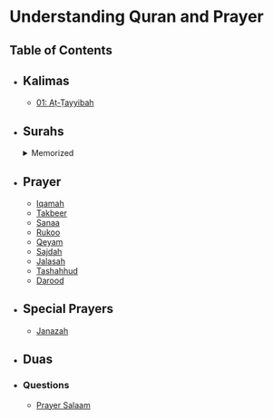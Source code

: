 # Understanding Quran and Prayer

## Table of Contents

* ## Kalimas
    * [01: Aṭ-Ṭayyibah](kalimas/Aṭ-Ṭayyibah.md)

* ## Surahs
    <details>
        <summary>Memorized</summary>
        <p>

    * [**001:** Al-Fatihah](surahs/Al-Fatihah.md)  
    * [**093:** Ad-Duhaa](surahs/Ad-Duhaa.md)  
    * [**094:** Ash-Sharh](surahs/Ash-Sharh.md)  
    * [**095:** At-Tin](surahs/At-Tin.md)  
    * [096: Al-'Alaq](surahs/Al-'Alaq.md)  
    * [**097:** Al-Qadr](surahs/Al-Qadr.md)  
    * [098: Al-Bayyinah](surahs/Al-Bayyinah.md)  
    * [**099:** Az-Zalzalah](surahs/Az-Zalzalah.md)  
    * [**100:** Al-'Adiyat](surahs/Al-'Adiyat.md)  
    * [**101:** Al-Qari'ah](surahs/Al-Qari'ah.md)  
    * [**102:** At-Takathur](surahs/At-Takathur.md)  
    * [**103:** Al-'Asr](surahs/Al-'Asr.md)  
    * [**104:** Al-Humazah](surahs/Al-Humazah.md)  
    * [**105:** Al-Fil](surahs/Al-Fil.md)  
    * [**106:** Quraysh](surahs/Quraysh.md)  
    * [**107:** Al-Ma'un](surahs/Al-Ma'un.md)  
    * [**108:** Al-Kawthar](surahs/Al-Kawthar.md)  
    * [**109:** Al-Kafirun](surahs/Al-Kafirun.md)  
    * [**110:** An-Nasr](surahs/An-Nasr.md)  
    * [**111:** Al-Masad](surahs/Al-Masad.md)  
    * [**112:** Al-Ikhlas](surahs/Al-Ikhlas.md)  
    * [**113:** Al-Falaq](surahs/Al-Falaq.md)  
    * [**114:** An-Nas](surahs/An-Nas.md)  
    
        </p>
    </details>

* ## Prayer
    * [Iqamah](prayers/Iqamah.md)
    * [Takbeer](prayers/Takbeer.md)
    * [Sanaa](prayers/Sanaa.md)
    * [Rukoo](prayers/Rukoo.md)
    * [Qeyam](prayers/Qeyam.md)
    * [Sajdah](prayers/Sajdah.md)
    * [Jalasah](prayers/Jalasah.md)
    * [Tashahhud](prayers/Tashahhud.md)
    * [Darood](prayers/Darood.md)

* ## Special Prayers
    * [Janazah](special-prayers/Janazah.md)


* ## Duas

* ### Questions
    * [Prayer Salaam](questions/Prayer-Salaam.md)
